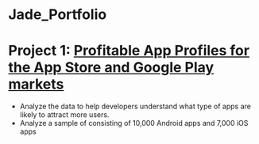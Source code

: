 # Jade_Portfolio

# Project 1: [Profitable App Profiles for the App Store and Google Play markets](https://github.com/jtran2509/curly-octo-carnival/blob/master/Profitable%20App%20Profiles%20for%20App%20Store%20and%20Google%20Play%20Markets.ipynb)
- Analyze the data to help developers understand what type of apps are likely to attract more users.
- Analyze a sample of consisting of 10,000 Android apps and 7,000 iOS apps
